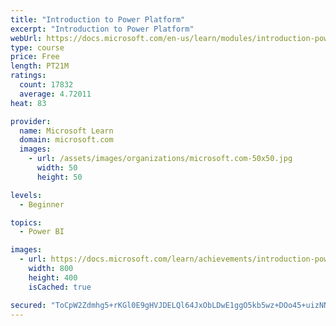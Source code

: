 ```yaml
---
title: "Introduction to Power Platform"
excerpt: "Introduction to Power Platform"
webUrl: https://docs.microsoft.com/en-us/learn/modules/introduction-power-platform/
type: course
price: Free
length: PT21M
ratings:
  count: 17832
  average: 4.72011
heat: 83

provider:
  name: Microsoft Learn
  domain: microsoft.com
  images:
    - url: /assets/images/organizations/microsoft.com-50x50.jpg
      width: 50
      height: 50

levels:
  - Beginner

topics:
  - Power BI

images:
  - url: https://docs.microsoft.com/learn/achievements/introduction-power-platform-social.png
    width: 800
    height: 400
    isCached: true

secured: "ToCpW2Zdmhg5+rKGl0E9gHVJDELQl64JxObLDwE1ggO5kb5wz+DOo45+uizNNYFryxJack3Q42MCTh0chz8/VvIK/uvkG7j1Bcey8b5C0dWdjyF3QYXVyydc20XZWVlyL4DcpYwDdpZvQ2vJ+PgjrpmdRg63A0GHZe6FOqZiZBW/edX3vv/mQH7yHGI2pO4FKhWTOXINMF0XuotxDXjCd3vPbvq6OzfVrQzHDDof+g/VxdHW4e/XJ4DTg48LWNe7+EcJ9Ef8kzrhoMUYQbtWIYn/3hmCpyVea2Gsge88mTkH89ZVzskJmGEWeUi4GmAqxRIsAyGjLl2kPuW6lOfL0q6rJ1x3Fkg4Ty0OlHXIWhikd9pXclzDoINxVuMa7wQpOAE1GRFVsjLXALp4YgQK78QxowRBWDkeBH3fP35uKdWpk3MLi3M2KeXbclZDEvfx;ahks2cOG/JXwwN9cMbZmVw=="
---
```


